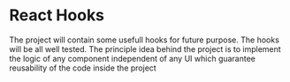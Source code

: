 # React Hooks

The project will contain some usefull hooks for future purpose. The hooks will be all well tested.
The principle idea behind the project is to implement the logic of any component independent of any UI which guarantee reusability of the code inside the project


